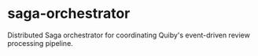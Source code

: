 # saga-orchestrator
Distributed Saga orchestrator for coordinating Quiby's event-driven review processing pipeline.
